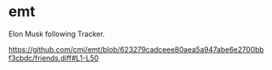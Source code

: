 # emt
Elon Musk following Tracker.

https://github.com/cmj/emt/blob/623279cadceee80aea5a947abe6e2700bbf3cbdc/friends.diff#L1-L50
